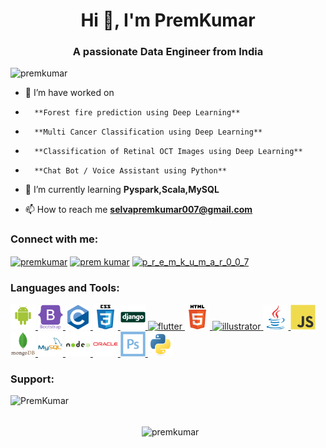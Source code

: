 <h1 align="center">Hi 👋, I'm PremKumar</h1>
<h3 align="center">A passionate Data Engineer from India</h3>

<p align="left"> <img src="https://komarev.com/ghpvc/?username=premkumar&label=Profile%20views&color=0e75b6&style=flat" alt="premkumar" /> </p>

- 🔭 I’m have worked on 
-       **Forest fire prediction using Deep Learning**
-       **Multi Cancer Classification using Deep Learning**
-       **Classification of Retinal OCT Images using Deep Learning**
-       **Chat Bot / Voice Assistant using Python**

- 🌱 I’m currently learning **Pyspark,Scala,MySQL**

- 📫 How to reach me **selvapremkumar007@gmail.com**

<h3 align="left">Connect with me:</h3>
<p align="left">
<a href="https://twitter.com/premkumar" target="blank"><img align="center" src="https://cdn.jsdelivr.net/npm/simple-icons@3.0.1/icons/twitter.svg" alt="premkumar" height="30" width="40" /></a>
<a href="https://fb.com/prem kumar" target="blank"><img align="center" src="https://cdn.jsdelivr.net/npm/simple-icons@3.0.1/icons/facebook.svg" alt="prem kumar" height="30" width="40" /></a>
<a href="https://instagram.com/p_r_e_m_k_u_m_a_r_0_0_7" target="blank"><img align="center" src="https://cdn.jsdelivr.net/npm/simple-icons@3.0.1/icons/instagram.svg" alt="p_r_e_m_k_u_m_a_r_0_0_7" height="30" width="40" /></a>
</p>

<h3 align="left">Languages and Tools:</h3>
<p align="left"> <a href="https://developer.android.com" target="_blank"> <img src="https://raw.githubusercontent.com/devicons/devicon/master/icons/android/android-original-wordmark.svg" alt="android" width="40" height="40"/> </a> <a href="https://getbootstrap.com" target="_blank"> <img src="https://raw.githubusercontent.com/devicons/devicon/master/icons/bootstrap/bootstrap-plain-wordmark.svg" alt="bootstrap" width="40" height="40"/> </a> <a href="https://www.cprogramming.com/" target="_blank"> <img src="https://raw.githubusercontent.com/devicons/devicon/master/icons/c/c-original.svg" alt="c" width="40" height="40"/> </a> <a href="https://www.w3schools.com/css/" target="_blank"> <img src="https://raw.githubusercontent.com/devicons/devicon/master/icons/css3/css3-original-wordmark.svg" alt="css3" width="40" height="40"/> </a> <a href="https://www.djangoproject.com/" target="_blank"> <img src="https://raw.githubusercontent.com/devicons/devicon/master/icons/django/django-original.svg" alt="django" width="40" height="40"/> </a> <a href="https://flutter.dev" target="_blank"> <img src="https://www.vectorlogo.zone/logos/flutterio/flutterio-icon.svg" alt="flutter" width="40" height="40"/> </a> <a href="https://www.w3.org/html/" target="_blank"> <img src="https://raw.githubusercontent.com/devicons/devicon/master/icons/html5/html5-original-wordmark.svg" alt="html5" width="40" height="40"/> </a> <a href="https://www.adobe.com/in/products/illustrator.html" target="_blank"> <img src="https://www.vectorlogo.zone/logos/adobe_illustrator/adobe_illustrator-icon.svg" alt="illustrator" width="40" height="40"/> </a> <a href="https://www.java.com" target="_blank"> <img src="https://raw.githubusercontent.com/devicons/devicon/master/icons/java/java-original.svg" alt="java" width="40" height="40"/> </a> <a href="https://developer.mozilla.org/en-US/docs/Web/JavaScript" target="_blank"> <img src="https://raw.githubusercontent.com/devicons/devicon/master/icons/javascript/javascript-original.svg" alt="javascript" width="40" height="40"/> </a> <a href="https://www.mongodb.com/" target="_blank"> <img src="https://raw.githubusercontent.com/devicons/devicon/master/icons/mongodb/mongodb-original-wordmark.svg" alt="mongodb" width="40" height="40"/> </a> <a href="https://www.mysql.com/" target="_blank"> <img src="https://raw.githubusercontent.com/devicons/devicon/master/icons/mysql/mysql-original-wordmark.svg" alt="mysql" width="40" height="40"/> </a> <a href="https://nodejs.org" target="_blank"> <img src="https://raw.githubusercontent.com/devicons/devicon/master/icons/nodejs/nodejs-original-wordmark.svg" alt="nodejs" width="40" height="40"/> </a> <a href="https://www.oracle.com/" target="_blank"> <img src="https://raw.githubusercontent.com/devicons/devicon/master/icons/oracle/oracle-original.svg" alt="oracle" width="40" height="40"/> </a> <a href="https://www.photoshop.com/en" target="_blank"> <img src="https://raw.githubusercontent.com/devicons/devicon/master/icons/photoshop/photoshop-line.svg" alt="photoshop" width="40" height="40"/> </a> <a href="https://www.python.org" target="_blank"> <img src="https://raw.githubusercontent.com/devicons/devicon/master/icons/python/python-original.svg" alt="python" width="40" height="40"/> </a> </p>

<h3 align="left">Support:</h3>
<p><a href="https://www.buymeacoffee.com/PremKumar"> <img align="left" src="https://cdn.buymeacoffee.com/buttons/v2/default-yellow.png" height="50" width="210" alt="PremKumar" /></a></p><br><br>

<p><img align="center" src="https://github-readme-stats.vercel.app/api/top-langs?username=premkumar&show_icons=true&locale=en&layout=compact" alt="premkumar" /></p>

